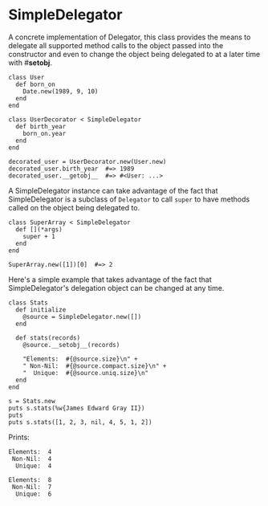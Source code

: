 # SimpleDelegator

A concrete implementation of Delegator, this class provides the means to
delegate all supported method calls to the object passed into the constructor
and even to change the object being delegated to at a later time with
#__setobj__.

    class User
      def born_on
        Date.new(1989, 9, 10)
      end
    end

    class UserDecorator < SimpleDelegator
      def birth_year
        born_on.year
      end
    end

    decorated_user = UserDecorator.new(User.new)
    decorated_user.birth_year  #=> 1989
    decorated_user.__getobj__  #=> #<User: ...>

A SimpleDelegator instance can take advantage of the fact that SimpleDelegator
is a subclass of `Delegator` to call `super` to have methods called on the
object being delegated to.

    class SuperArray < SimpleDelegator
      def [](*args)
        super + 1
      end
    end

    SuperArray.new([1])[0]  #=> 2

Here's a simple example that takes advantage of the fact that
SimpleDelegator's delegation object can be changed at any time.

    class Stats
      def initialize
        @source = SimpleDelegator.new([])
      end

      def stats(records)
        @source.__setobj__(records)

        "Elements:  #{@source.size}\n" +
        " Non-Nil:  #{@source.compact.size}\n" +
        "  Unique:  #{@source.uniq.size}\n"
      end
    end

    s = Stats.new
    puts s.stats(%w{James Edward Gray II})
    puts
    puts s.stats([1, 2, 3, nil, 4, 5, 1, 2])

Prints:

    Elements:  4
     Non-Nil:  4
      Unique:  4

    Elements:  8
     Non-Nil:  7
      Unique:  6

